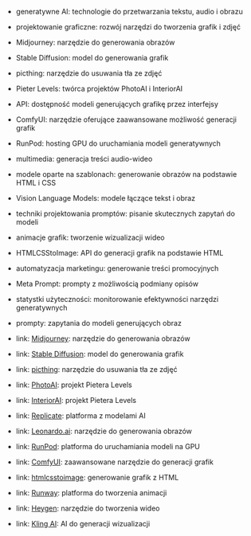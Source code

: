 - generatywne AI: technologie do przetwarzania tekstu, audio i obrazu
- projektowanie graficzne: rozwój narzędzi do tworzenia grafik i zdjęć
- Midjourney: narzędzie do generowania obrazów
- Stable Diffusion: model do generowania grafik
- picthing: narzędzie do usuwania tła ze zdjęć
- Pieter Levels: twórca projektów PhotoAI i InteriorAI
- API: dostępność modeli generujących grafikę przez interfejsy
- ComfyUI: narzędzie oferujące zaawansowane możliwość generacji grafik
- RunPod: hosting GPU do uruchamiania modeli generatywnych
- multimedia: generacja treści audio-wideo
- modele oparte na szablonach: generowanie obrazów na podstawie HTML i CSS
- Vision Language Models: modele łączące tekst i obraz
- techniki projektowania promptów: pisanie skutecznych zapytań do modeli
- animacje grafik: tworzenie wizualizacji wideo
- HTMLCSStoImage: API do generacji grafik na podstawie HTML
- automatyzacja marketingu: generowanie treści promocyjnych
- Meta Prompt: prompty z możliwością podmiany opisów
- statystki użyteczności: monitorowanie efektywności narzędzi generatywnych
- prompty: zapytania do modeli generujących obraz

- link: [Midjourney](tools/Midjourney.md): narzędzie do generowania obrazów
- link: [Stable Diffusion](glossary/Stable%20Diffusion.md): model do generowania grafik
- link: [picthing](https://pic.ping.gg/): narzędzie do usuwania tła ze zdjęć
- link: [PhotoAI](https://photoai.com/): projekt Pietera Levels
- link: [InteriorAI](https://interiorai.com): projekt Pietera Levels
- link: [Replicate](tools/Replicate.md): platforma z modelami AI
- link: [Leonardo.ai](https://leonardo.ai/): narzędzie do generowania obrazów
- link: [RunPod](https://blog.runpod.io/how-to-get-stable-diffusion-set-up-with-comfyui-on-runpod/): platforma do uruchamiania modeli na GPU
- link: [ComfyUI](ComfyUI): zaawansowane narzędzie do generacji grafik
- link: [htmlcsstoimage](https://htmlcsstoimage.com): generowanie grafik z HTML
- link: [Runway](https://runwayml.com/): platforma do tworzenia animacji
- link: [Heygen](https://www.heygen.com/): narzędzie do tworzenia wideo
- link: [Kling AI](https://klingai.com/): AI do generacji wizualizacji